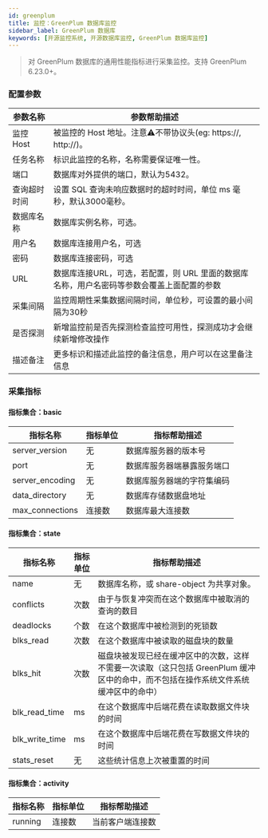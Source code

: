```yaml
---
id: greenplum  
title: 监控：GreenPlum 数据库监控      
sidebar_label: GreenPlum 数据库   
keywords: [开源监控系统, 开源数据库监控, GreenPlum 数据库监控]
---
```


> 对 GreenPlum 数据库的通用性能指标进行采集监控。支持 GreenPlum 6.23.0+。

### 配置参数

|  参数名称  | 参数帮助描述                                            |
|--------|---------------------------------------------------|
| 监控Host | 被监控的 Host 地址。注意⚠️不带协议头(eg: https://, http://)。    |
| 任务名称   | 标识此监控的名称，名称需要保证唯一性。                               |
| 端口     | 数据库对外提供的端口，默认为5432。                               |
| 查询超时时间 | 设置 SQL 查询未响应数据时的超时时间，单位 ms 毫秒，默认3000毫秒。           |
| 数据库名称  | 数据库实例名称，可选。                                       |
| 用户名    | 数据库连接用户名，可选                                       |
| 密码     | 数据库连接密码，可选                                        |
| URL    | 数据库连接URL，可选，若配置，则 URL 里面的数据库名称，用户名密码等参数会覆盖上面配置的参数 |
| 采集间隔   | 监控周期性采集数据间隔时间，单位秒，可设置的最小间隔为30秒                    |
| 是否探测   | 新增监控前是否先探测检查监控可用性，探测成功才会继续新增修改操作                  |
| 描述备注   | 更多标识和描述此监控的备注信息，用户可以在这里备注信息                       |

### 采集指标

#### 指标集合：basic

|      指标名称       | 指标单位 |    指标帮助描述     |
|-----------------|------|---------------|
| server_version  | 无    | 数据库服务器的版本号    |
| port            | 无    | 数据库服务器端暴露服务端口 |
| server_encoding | 无    | 数据库服务器端的字符集编码 |
| data_directory  | 无    | 数据库存储数据盘地址    |
| max_connections | 连接数  | 数据库最大连接数      |

#### 指标集合：state

|      指标名称      | 指标单位 | 指标帮助描述                                                                  |
|----------------|------|-------------------------------------------------------------------------|
| name           | 无    | 数据库名称，或 share-object 为共享对象。                                             |
| conflicts      | 次数   | 由于与恢复冲突而在这个数据库中被取消的查询的数目                                                |
| deadlocks      | 个数   | 在这个数据库中被检测到的死锁数                                                         |
| blks_read      | 次数   | 在这个数据库中被读取的磁盘块的数量                                                       |
| blks_hit       | 次数   | 磁盘块被发现已经在缓冲区中的次数，这样不需要一次读取（这只包括 GreenPlum 缓冲区中的命中，而不包括在操作系统文件系统缓冲区中的命中） |
| blk_read_time  | ms   | 在这个数据库中后端花费在读取数据文件块的时间                                                  |
| blk_write_time | ms   | 在这个数据库中后端花费在写数据文件块的时间                                                   |
| stats_reset    | 无    | 这些统计信息上次被重置的时间                                                          |

#### 指标集合：activity

|  指标名称   | 指标单位 |  指标帮助描述  |
|---------|------|----------|
| running | 连接数  | 当前客户端连接数 |
